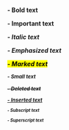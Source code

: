 <b> - Bold text 
  
<strong> - Important text
  
<i> - Italic text
  
<em> - Emphasized text
  
<mark> - Marked text
  
<small> - Small text
  
<del> - Deleted text
  
<ins> - Inserted text
  
<sub> - Subscript text
  
<sup> - Superscript text
  

